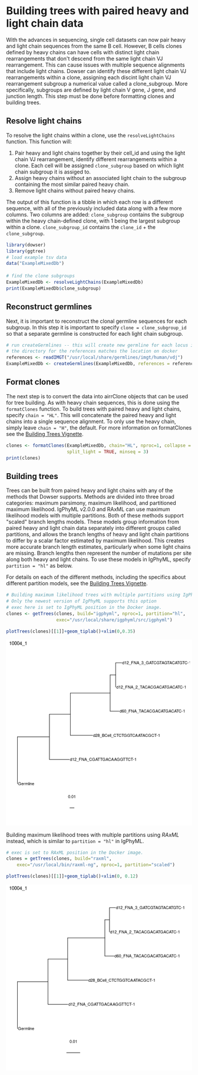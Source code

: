 # Building trees with paired heavy and light chain data

With the advances in sequencing, single cell datasets can now pair heavy and light chain sequences from the same B cell. However, B cells clones defined by heavy chains can have cells with distinct light chain rearrangements that don't descend from the same light chain VJ rearrangement. This can cause issues with multiple sequence alignments that include light chains. Dowser can identify these different light chain VJ rearrangements within a clone, assigning each discint light chain VJ rearrangement subgroup a numerical value called a clone_subgroup. More specifically, subgroups are defined by light chain V gene, J gene, and junction length. This step must be done before formatting clones and building trees. 

## Resolve light chains 

To resolve the light chains within a clone, use the `resolveLightChains` function. This function will:

1. Pair heavy and light chains together by their cell_id and using the light chain VJ rearrangement, identify different rearrangements within a clone. Each cell will be assigned `clone_subgroup` based on which light chain subgroup it is assiged to. 
2. Assign heavy chains without an associated light chain to the subgroup containing the most similar paired heavy chain.
3. Remove light chains without paired heavy chains.

The output of this function is a tibble in which each row is a different sequence, with all of the previously included data along with a few more columns. Two columns are added: `clone_subgroup` contains the subgroup within the heavy chain-defined clone, with 1 being the largest subgroup within a clone. `clone_subgroup_id` contains the `clone_id` + the `clone_subgroup`.


``` r
library(dowser)
library(ggtree)
# load example tsv data
data("ExampleMixedDb")

# find the clone subgroups 
ExampleMixedDb <- resolveLightChains(ExampleMixedDb)
print(ExampleMixedDb$clone_subgroup)
```

## Reconstruct germlines

Next, it is important to reconstruct the clonal germline sequences for each subgroup. In this step it is important to specify `clone = clone_subgroup_id` so that a separate germline is constructed for each light chain subgroup.


``` r
# run createGermlines -- this will create new germline for each locus in each subgroup 
# the directory for the references matches the location on docker
references <- readIMGT("/usr/local/share/germlines/imgt/human/vdj")
ExampleMixedDb <- createGermlines(ExampleMixedDb, references = references, clone = "clone_subgroup_id", nproc = 1)
```

## Format clones

The next step is to convert the data into airrClone objects that can be used for tree building. As with heavy chain sequences, this is done using the `formatClones` function. To build trees with paired heavy and light chains, specify `chain = "HL"`. This will concatenate the paired heavy and light chains into a single sequence alignment. To only use the heavy chain, simply leave `chain = "H"`, the default. For more information on formatClones see the [Building Trees Vignette](Building-Trees-Vignette.md).


``` r
clones <- formatClones(ExampleMixedDb, chain="HL", nproc=1, collapse = FALSE, 
                       split_light = TRUE, minseq = 3)
print(clones)
```
## Building trees 

Trees can be built from paired heavy and light chains with any of the methods that Dowser supports. Methods are divided into three broad categories: maximum parsimony, maximum likelihood, and partitioned maximum likelihood. IgPhyML v2.0.0 and RAxML can use maximum likelihood models with multiple partitions. Both of these methods support "scaled" branch lengths models. These models group information from paired heavy and light chain data separately into different groups called partitions, and allows the branch lengths of heavy and light chain partitions to differ by a scalar factor estimated by maximum likelihood. This creates more accurate branch length estimates, particularly when some light chains are missing. Branch lengths then represent the number of mutations per site along both heavy and light chains. To use these models in IgPhyML, specify `partition = "hl"` as below.

For details on each of the different methods, including the specifics about different partition models, see the [Building Trees Vignette](Building-Trees-Vignette.md).


``` r
# Building maximum likelihood trees with multiple partitions using IgPhyML 
# Only the newest version of IgPhyML supports this option
# exec here is set to IgPhyML position in the Docker image.
clones <- getTrees(clones, build="igphyml", nproc=1, partition="hl",
                   exec="/usr/local/share/igphyml/src/igphyml")
```



``` r
plotTrees(clones)[[1]]+geom_tiplab()+xlim(0,0.35)
```


![plot of chunk Resolve-Light-Chains-Vignette-6](figure/Resolve-Light-Chains-Vignette-6-1.png)

Building maximum likelihood trees with multiple partitions using *RAxML* instead, which is similar to `partition = "hl"` in IgPhyML. 


``` r
# exec is set to RAxML position in the Docker image.
clones = getTrees(clones, build="raxml", 
    exec="/usr/local/bin/raxml-ng", nproc=1, partition="scaled")
```


``` r
plotTrees(clones)[[1]]+geom_tiplab()+xlim(0, 0.12)
```

![plot of chunk Resolve-Light-Chains-Vignette-9](figure/Resolve-Light-Chains-Vignette-9-1.png)

